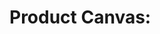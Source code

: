 # Product Canvas: <TITLE>

## Headline

What would a marketing announcement say about this?

## Problem Statement

What problem(s) are users, customers, and/or our business facing that we want to address?

## Target Audience

Who are we solving this problem for, and what are their unique needs as it relates to this problem

## Goals

What do we want to accomplish with the release of this project?

## Success Metrics

How will we measure the impact of this project?

### **Adoption Metrics**

### **Integration Coverage Metrics**

### **System & Platform Health Metrics**

### **Engineering Efficiency Metrics**

### **Business Impact Metrics**

## Validation

*What evidence do we have to support the problem statement and importance of this initiative? This can include quotes from customers, Jira feature requests, call recordings/notes*

## Competitive Analysis

*Do our key competitors offer a solution for this problem? If so, what does it look like and what are its strengths and weaknesses? If not, that’s worth noting as well, as this could be an competitive differentiator.*

## Big Picture

*How do we plan to address the problem? This should include an overview of the key features (can link to Jira tickets) and any design artifacts that are available.*

## Not Doing

## Readiness Checklist

